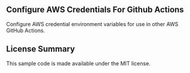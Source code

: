 ## Configure AWS Credentials For Github Actions

Configure AWS credential environment variables for use in other AWS GitHub Actions.

## License Summary

This sample code is made available under the MIT license. 
